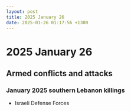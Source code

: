 ```yaml
---
layout: post
title: 2025 January 26
date: 2025-01-26 01:17:56 +1300
---
```


# 2025 January 26

## Armed conflicts and attacks

### January 2025 southern Lebanon killings

- Israeli Defense Forces
